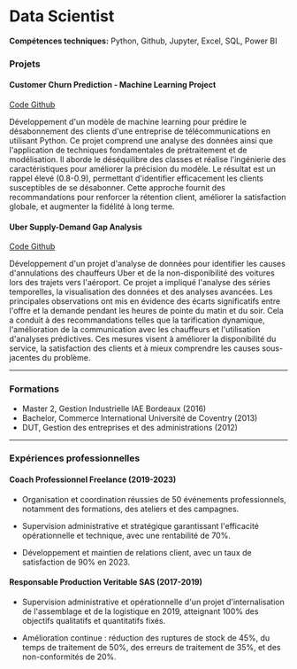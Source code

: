 # Data Scientist

**Compétences techniques:** Python, Github, Jupyter, Excel, SQL, Power BI

### Projets

#### Customer Churn Prediction - Machine Learning Project

[Code Github](https://github.com/RomainD91/Project-ML-Customer-Churn-Prediction.git)

Développement d'un modèle de machine learning pour prédire le désabonnement des clients d'une entreprise de télécommunications en utilisant Python. Ce projet comprend une analyse des données ainsi que l'application de techniques fondamentales de prétraitement et de modélisation. Il aborde le déséquilibre des classes et réalise l'ingénierie des caractéristiques pour améliorer la précision du modèle. Le résultat est un rappel élevé (0.8-0.9), permettant d'identifier efficacement les clients susceptibles de se désabonner. Cette approche fournit des recommandations pour renforcer la rétention client, améliorer la satisfaction globale, et augmenter la fidélité à long terme.

#### Uber Supply-Demand Gap Analysis

[Code Github](https://github.com/RomainD91/Project-EDA-Uber-supply-demand.git)

Développement d'un projet d'analyse de données pour identifier les causes d'annulations des chauffeurs Uber et de la non-disponibilité des voitures lors des trajets vers l'aéroport. Ce projet a impliqué l'analyse des séries temporelles, la visualisation des données et des analyses avancées. Les principales observations ont mis en évidence des écarts significatifs entre l'offre et la demande pendant les heures de pointe du matin et du soir. Cela a conduit à des recommandations telles que la tarification dynamique, l'amélioration de la communication avec les chauffeurs et l'utilisation d'analyses prédictives. Ces mesures visent à améliorer la disponibilité du service, la satisfaction des clients et à mieux comprendre les causes sous-jacentes du problème.

---

### Formations

- Master 2, Gestion Industrielle IAE Bordeaux (2016)
- Bachelor, Commerce International Université de Coventry (2013)
- DUT, Gestion des entreprises et des administrations (2012)

---

### Expériences professionnelles
#### Coach Professionnel Freelance (2019-2023)

- Organisation et coordination réussies de 50 événements professionnels, notamment des formations, des ateliers et des campagnes.
  
- Supervision administrative et stratégique garantissant l'efficacité opérationnelle et technique, avec une rentabilité de 70%.

- Développement et maintien de relations client, avec un taux de satisfaction de 90% en 2023.

#### Responsable Production Veritable SAS (2017-2019)

- Supervision administrative et opérationnelle d'un projet d'internalisation de l'assemblage et de la logistique en 2019, atteignant 100% des objectifs qualitatifs et quantitatifs fixés.

- Amélioration continue : réduction des ruptures de stock de 45%, du temps de traitement de 50%, des erreurs de traitement de 35%, et des non-conformités de 20%.



  

